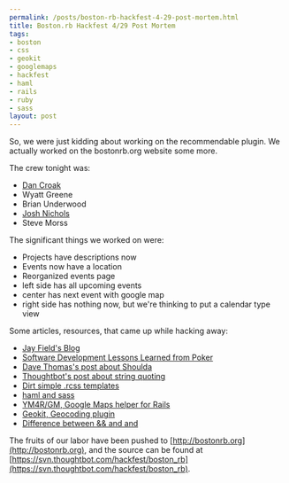 ```yaml
--- 
permalink: /posts/boston-rb-hackfest-4-29-post-mortem.html
title: Boston.rb Hackfest 4/29 Post Mortem
tags: 
- boston
- css
- geokit
- googlemaps
- hackfest
- haml
- rails
- ruby
- sass
layout: post
---
```

So, we were just kidding about working on the recommendable plugin. We actually worked on the bostonrb.org website some more.

The crew tonight was:

 * [Dan Croak](http://dancroak.com)
 * Wyatt Greene
 * Brian Underwood
 * [Josh Nichols](http://technicalpickles.com)
 * Steve Morss

The significant things we worked on were:

 * Projects have descriptions now
 * Events now have a location
 * Reorganized events page
  * left side has all upcoming events
  * center has next event with google map
  * right side has nothing now, but we're thinking to put a calendar type view

Some articles, resources, that came up while hacking away:

 * [Jay Field's Blog](http://blog.jayfields.com/)
 * [Software Development Lessons Learned from Poker](http://www.infoq.com/articles/fields-it-depends)
 * [Dave Thomas's post about Shoulda](http://pragdave.blogs.pragprog.com/pragdave/2008/04/shoulda-used-th.html)
 * [Thoughtbot's post about string quoting](http://giantrobots.thoughtbot.com/2008/4/1/using-ruby-strings-correctly)
 * [Dirt simple .rcss templates](http://blog.hasmanythrough.com/2006/3/23/dirt-simple-rcss-templates)
 * [haml and sass](http://haml.hamptoncatlin.com/)
 * [YM4R/GM, Google Maps helper for Rails](http://agilewebdevelopment.com/plugins/ym4r_gm)
 * [Geokit, Geocoding plugin](http://geokit.rubyforge.org/)
 * [Difference between && and and](http://www.pjhyett.com/posts/201-using-or-and-in-ruby)

The fruits of our labor have been pushed to [http://bostonrb.org](http://bostonrb.org), and the source can be found at [https://svn.thoughtbot.com/hackfest/boston_rb](https://svn.thoughtbot.com/hackfest/boston_rb).
